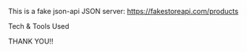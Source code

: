 This is a fake json-api
JSON server: https://fakestoreapi.com/products

Tech & Tools Used 

THANK YOU!! 
